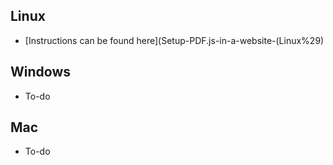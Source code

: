 ## Linux

* [Instructions can be found here](Setup-PDF.js-in-a-website-(Linux%29)

## Windows

* To-do

## Mac

* To-do
